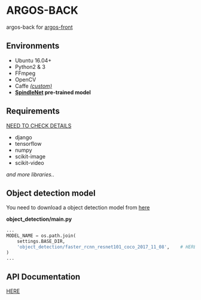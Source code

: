 # ARGOS-BACK

argos-back for [argos-front](https://github.com/dzzp/argos-front)

## Environments

- Ubuntu 16.04+
- Python2 & 3
- FFmpeg
- OpenCV
- Caffe _[(custom)](https://github.com/dzzp/caffe)_
- **[SpindleNet](https://github.com/dzzp/SpindleNet) pre-trained model**

## Requirements

[NEED TO CHECK DETAILS](https://github.com/dzzp/argos-back/blob/master/APT_PKG)

- django
- tensorflow
- numpy
- scikit-image
- scikit-video

_and more libraries.._

## Object detection model

You need to download a object detection model from [here](https://github.com/tensorflow/models/blob/master/research/object_detection/g3doc/detection_model_zoo.md)

**object_detection/main.py**

```python
...
MODEL_NAME = os.path.join(
    settings.BASE_DIR,
    'object_detection/faster_rcnn_resnet101_coco_2017_11_08',    # HERE!
)
...
```

## API Documentation

[HERE](https://github.com/dzzp/argos-api)
